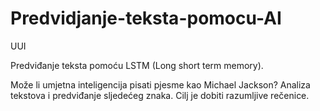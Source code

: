 # Predvidjanje-teksta-pomocu-AI
UUI

<p>Predviđanje teksta pomoću LSTM (Long short term memory).</p>
Može li umjetna inteligencija pisati pjesme kao Michael Jackson?
Analiza tekstova i predviđanje sljedećeg znaka.
Cilj je dobiti razumljive rečenice.

